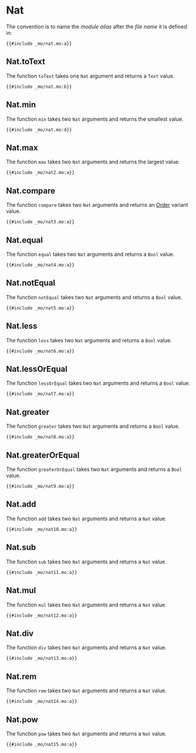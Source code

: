 # Nat
The convention is to name the *module alias* after the *file name* it is defined in:

```motoko
{{#include _mo/nat.mo:a}}
```

## Nat.toText
The function `toText` takes one `Nat` argument and returns a `Text` value.  

```motoko
{{#include _mo/nat.mo:b}}
```

## Nat.min
The function `min` takes two `Nat` arguments and returns the smallest value.  

```motoko
{{#include _mo/nat.mo:d}}
```

## Nat.max
The function `max` takes two `Nat` arguments and returns the largest value.  

```motoko
{{#include _mo/nat2.mo:a}}
```

## Nat.compare
The function `compare` takes two `Nat` arguments and returns an [Order](/base-library/utils/order.html) variant value.  

```motoko
{{#include _mo/nat3.mo:a}}
```

## Nat.equal
The function `equal` takes two `Nat` arguments and returns a `Bool` value.  

```motoko
{{#include _mo/nat4.mo:a}}
```

## Nat.notEqual
The function `notEqual` takes two `Nat` arguments and returns a `Bool` value. 

```motoko
{{#include _mo/nat5.mo:a}}
```

## Nat.less
The function `less` takes two `Nat` arguments and returns a `Bool` value. 

```motoko
{{#include _mo/nat6.mo:a}}
```

## Nat.lessOrEqual
The function `lessOrEqual` takes two `Nat` arguments and returns a `Bool` value. 

```motoko
{{#include _mo/nat7.mo:a}}
```

## Nat.greater
The function `greater` takes two `Nat` arguments and returns a `Bool` value. 

```motoko
{{#include _mo/nat8.mo:a}}
```

## Nat.greaterOrEqual
The function `greaterOrEqual` takes two `Nat` arguments and returns a `Bool` value. 

```motoko
{{#include _mo/nat9.mo:a}}
```

## Nat.add
The function `add` takes two `Nat` arguments and returns a `Nat` value. 

```motoko
{{#include _mo/nat10.mo:a}}
```

## Nat.sub
The function `sub` takes two `Nat` arguments and returns a `Nat` value. 

```motoko
{{#include _mo/nat11.mo:a}}
```

## Nat.mul
The function `mul` takes two `Nat` arguments and returns a `Nat` value. 

```motoko
{{#include _mo/nat12.mo:a}}
```

## Nat.div
The function `div` takes two `Nat` arguments and returns a `Nat` value. 

```motoko
{{#include _mo/nat13.mo:a}}
```

## Nat.rem
The function `rem` takes two `Nat` arguments and returns a `Nat` value. 

```motoko
{{#include _mo/nat14.mo:a}}
```

## Nat.pow
The function `pow` takes two `Nat` arguments and returns a `Nat` value. 

```motoko
{{#include _mo/nat15.mo:a}}
```